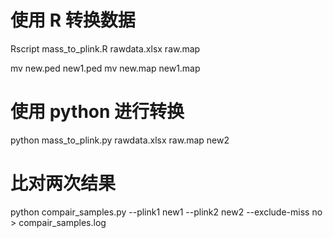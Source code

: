 # 使用 R 转换数据

Rscript mass_to_plink.R rawdata.xlsx raw.map

mv new.ped new1.ped
mv new.map new1.map

# 使用 python 进行转换

python mass_to_plink.py rawdata.xlsx raw.map new2

# 比对两次结果

python compair_samples.py --plink1 new1 --plink2 new2 --exclude-miss no > compair_samples.log

